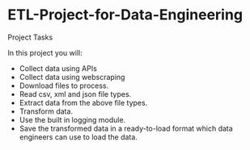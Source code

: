 # ETL-Project-for-Data-Engineering

Project Tasks

In this project you will:
  * Collect data using APIs
  * Collect data using webscraping
  * Download files to process. 
  * Read csv, xml and json file types.
  * Extract data from the above file types.
  * Transform data.
  * Use the built in logging module.
  * Save the transformed data in a ready-to-load format which data engineers can use to load the data.
